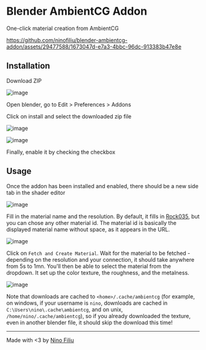 # Blender AmbientCG Addon

One-click material creation from AmbientCG

https://github.com/ninofiliu/blender-ambientcg-addon/assets/29477588/1673047d-e7a3-4bbc-96dc-913383b47e8e

## Installation

Download ZIP

![image](https://github.com/ninofiliu/blender-ambientcg-addon/assets/29477588/a5927fb2-f985-48a9-a3d6-133e0f946224)

Open blender, go to Edit > Preferences > Addons

Click on install and select the downloaded zip file

![image](https://github.com/ninofiliu/blender-ambientcg-addon/assets/29477588/5ed434f5-64f1-4966-a9af-a6621c0d705d)

![image](https://github.com/ninofiliu/blender-ambientcg-addon/assets/29477588/24e964e2-9e25-4633-93c9-449f4ccbd3cb)

Finally, enable it by checking the checkbox

## Usage

Once the addon has been installed and enabled, there should be a new side tab in the shader editor

![image](https://github.com/ninofiliu/blender-ambientcg-addon/assets/29477588/3e37f5e5-5f15-43af-89ca-753a95c86b17)

Fill in the material name and the resolution. By default, it fills in [Rock035](https://ambientcg.com/view?id=Rock035), but you can chose any other material id. The material id is basically the displayed material name without space, as it appears in the URL.

![image](https://github.com/ninofiliu/blender-ambientcg-addon/assets/29477588/413cced7-ee3a-4d19-a6b9-c91c9aa5d3a5)

Click on `Fetch and Create Material`. Wait for the material to be fetched - depending on the resolution and your connection, it should take anywhere from 5s to 1mn. You'll then be able to select the material from the dropdown. It set up the color texture, the roughness, and the metalness.

![image](https://github.com/ninofiliu/blender-ambientcg-addon/assets/29477588/84271a37-c989-4767-981b-21224199d7bc)

Note that downloads are cached to `<home>/.cache/ambientcg` (for example, on windows, if your username is `nino`, downloads are cached in `C:\Users\nino\.cache\ambientcg`, and on unix, `/home/nino/.cache/ambientcg`), so if you already downloaded the texture, even in another blender file, it should skip the download this time!

---

Made with <3 by [Nino Filiu](https://ninofiliu.com/)
